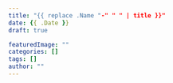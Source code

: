 ```yaml
---
title: "{{ replace .Name "-" " " | title }}"
date: {{ .Date }}
draft: true

featuredImage: ""
categories: []
tags: []
author: ""
---
```

